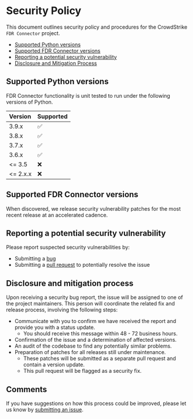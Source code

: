 # Security Policy
This document outlines security policy and procedures for the CrowdStrike `FDR Connector` project.
+ [Supported Python versions](#supported-python-versions)
+ [Supported FDR Connector versions](#supported-fdr-connector-versions)
+ [Reporting a potential security vulnerability](#reporting-a-potential-security-vulnerability)
+ [Disclosure and Mitigation Process](#disclosure-and-mitigation-process)

## Supported Python versions

FDR Connector functionality is unit tested to run under the following versions of Python.

| Version | Supported |
| :------- | :--------- |
| 3.9.x   | :white_check_mark: |
| 3.8.x   | :white_check_mark: |
| 3.7.x   | :white_check_mark: |
| 3.6.x   | :white_check_mark: |
| <= 3.5  | :x: |
| <= 2.x.x | :x: |

## Supported FDR Connector versions

When discovered, we release security vulnerability patches for the most recent release at an accelerated cadence.  

## Reporting a potential security vulnerability

Please report suspected security vulnerabilities by:
+ Submitting a [bug](https://github.com/CrowdStrike/FDR/issues)
+ Submitting a [pull request](https://github.com/CrowdStrike/FDR/pulls) to potentially resolve the issue

## Disclosure and mitigation process

Upon receiving a security bug report, the issue will be assigned to one of the project maintainers. This person will coordinate the related fix and release
process, involving the following steps:
+ Communicate with you to confirm we have received the report and provide you with a status update.
    - You should receive this message within 48 - 72 business hours.
+ Confirmation of the issue and a determination of affected versions.
+ An audit of the codebase to find any potentially similar problems.
+ Preparation of patches for all releases still under maintenance.
    - These patches will be submitted as a separate pull request and contain a version update.
    - This pull request will be flagged as a security fix.

## Comments
If you have suggestions on how this process could be improved, please let us know by [submitting an issue](https://github.com/CrowdStrike/FDR/issues).
